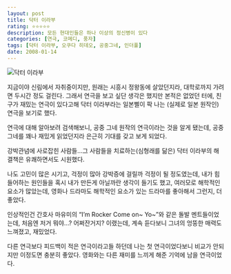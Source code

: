```yaml
---
layout: post
title: 닥터 이라부
rating: ⭐️⭐️⭐️⭐️⭐️
description: 모든 현대인들은 하나 이상의 정신병이 있다
categories: [연극, 코메디, 풍자]
tags: [닥터 이라부, 오쿠다 히데오, 공중그네, 인더풀]
date: 2008-01-14
---
```


![닥터 이라부](../../review/img/2008/dr_irabu.jpg)

지금이야 신림에서 자취중이지만, 원래는 시흥시 정왕동에 살았던지라, 대학로까지 가려면 두시간 정도 걸린다. 그래서 연극을 보고 싶단 생각은 했지만 본적은 없었던 터에, 친구가 재밌는 연극이 있다고해 닥터 이라부라는 일본삘이 팍 나는 (실제로 일본 원작인) 연극을 보기로 했다.

연극에 대해 알아보려 검색해보니, 공중 그네 원작의 연극이라는 것을 알게 됐는데, 공중 그네를 꽤나 재밌게 읽었던지라 은근히 기대를 갖고 보게 되었다.

강박관념에 사로잡힌 사람들…그 사람들을 치료하는(심형래를 닮은) 닥터 이라부의 해결책은 유쾌하면서도 시원했다.

나도 고민이 많은 시기고, 걱정이 많아 강박증에 걸릴까 걱정이 될 정도였는데, 내가 힘들어하는 원인들을 혹시 내가 만든게 아닐까란 생각이 들기도 했고, 여러모로 해학적인 요소가 많았는데, 영화나 드라마도 해학적인 요소가 있는 드라마를 좋아해서 그런지, 더 좋았다.

인상적인건 간호사 마유미의 “I’m Rocker Come on~ Yo~”와 같은 돌발 멘트들이었는데, 처음엔 저거 뭐야…? 어쩌잔거지? 이랬는데, 계속 듣다보니 그녀의 엉뚱한 매력도 느껴졌고, 재밌었다.

다른 연극보다 피드백이 적은 연극이라고들 하던데 나는 첫 연극이었다보니 비교가 안되지만 이정도면 충분히 좋았다. 영화와는 다른 재미를 느끼게 해준 기억에 남을 연극이었다.